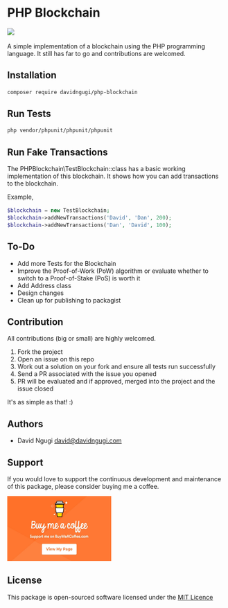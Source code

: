 # PHP Blockchain

<a href = "https://travis-ci.org/DavidNgugi/php-blockchain" title = "Buy Me a Coffee" target="_blank"><img src="https://travis-ci.org/DavidNgugi/php-blockchain.svg?branch=master"/></a>

A simple implementation of a blockchain using the PHP programming language. It still has far to go and contributions are welcomed.

## Installation

```bash
composer require davidngugi/php-blockchain
```

## Run Tests

```bash
php vendor/phpunit/phpunit/phpunit
```

## Run Fake Transactions

The PHPBlockchain\TestBlockchain::class has a basic working implementation of this blockchain. It shows how you can add transactions to the blockchain.

Example,

```php
$blockchain = new TestBlockchain;
$blockchain->addNewTransactions('David', 'Dan', 200);
$blockchain->addNewTransactions('Dan', 'David', 100);
```

## To-Do

* Add more Tests for the Blockchain
* Improve the Proof-of-Work (PoW) algorithm or evaluate whether to switch to a Proof-of-Stake (PoS) is worth it
* Add Address class
* Design changes
* Clean up for publishing to packagist

## Contribution

All contributions (big or small) are highly welcomed.

1. Fork the project
2. Open an issue on this repo
3. Work out a solution on your fork and ensure all tests run successfully
4. Send a PR associated with the issue you opened
5. PR will be evaluated and if approved, merged into the project and the issue closed

It's as simple as that! :)

## Authors

* David Ngugi <david@davidngugi.com>

## Support

If you would love to support the continuous development and maintenance of this package, please consider buying me a coffee.

<a href = "https://www.buymeacoffee.com/DavidNgugi" title = "Buy Me a Coffee" target="_blank"><img src="https://github.com/DavidNgugi/php-blockchain/blob/master/coffee.jpg?raw=true" width="240px" height ="150px"/></a>

## License

This package is open-sourced software licensed under the [MIT Licence](https://github.com/DavidNgugi/php-blockchain/blob/master/LICENSE)

